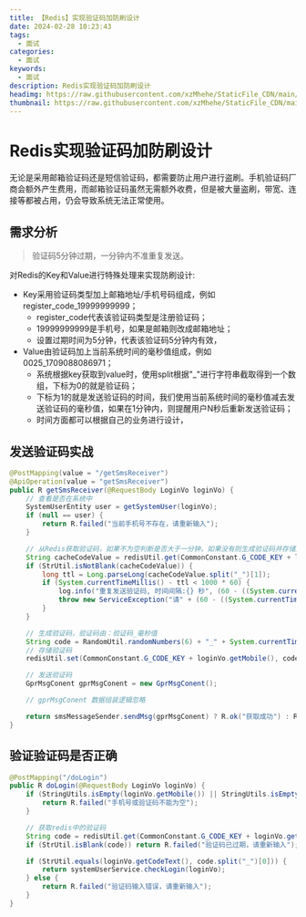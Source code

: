 ```yaml
---
title: 【Redis】实现验证码加防刷设计
date: 2024-02-28 10:23:43
tags:
  - 面试
categories:
  - 面试
keywords:
  - 面试
description: Redis实现验证码加防刷设计
headimg: https://raw.githubusercontent.com/xzMhehe/StaticFile_CDN/main/static/img/mo/20240228103122.png
thumbnail: https://raw.githubusercontent.com/xzMhehe/StaticFile_CDN/main/static/img/mo/20240228103122.png
---
```


# Redis实现验证码加防刷设计
无论是采用邮箱验证码还是短信验证码，都需要防止用户进行盗刷。手机验证码厂商会额外产生费用，而邮箱验证码虽然无需额外收费，但是被大量盗刷，带宽、连接等都被占用，仍会导致系统无法正常使用。

## 需求分析
>验证码5分钟过期，一分钟内不准重复发送。

对Redis的Key和Value进行特殊处理来实现防刷设计:
- Key采用验证码类型加上邮箱地址/手机号码组成，例如register_code_19999999999；
    - register_code代表该验证码类型是注册验证码；
    - 19999999999是手机号，如果是邮箱则改成邮箱地址；
    - 设置过期时间为5分钟，代表该验证码5分钟内有效，
- Value由验证码加上当前系统时间的毫秒值组成，例如0025_1709088086971；
    - 系统根据key获取到value时，使用split根据"_"进行字符串截取得到一个数组，下标为0的就是验证码；
    - 下标为1的就是发送验证码的时间，我们使用当前系统时间的毫秒值减去发送验证码的毫秒值，如果在1分钟内，则提醒用户N秒后重新发送验证码；
    - 时间方面都可以根据自己的业务进行设计，

## 发送验证码实战

```java
@PostMapping(value = "/getSmsReceiver")
@ApiOperation(value = "getSmsReceiver")
public R getSmsReceiver(@RequestBody LoginVo loginVo) {
    // 查看是否在系统中
    SystemUserEntity user = getSystemUser(loginVo);
    if (null == user) {
        return R.failed("当前手机号不存在，请重新输入");
    }

    // 从Redis获取验证码，如果不为空判断是否大于一分钟，如果没有则生成验证码并存储到Redis
    String cacheCodeValue = redisUtil.get(CommonConstant.G_CODE_KEY + loginVo.getMobile());
    if (StrUtil.isNotBlank(cacheCodeValue)) {
        long ttl = Long.parseLong(cacheCodeValue.split("_")[1]);
        if (System.currentTimeMillis() - ttl < 1000 * 60) {
            log.info("重复发送验证码, 时间间隔:{} 秒", (60 - ((System.currentTimeMillis() - ttl) / 1000)));
            throw new ServiceException("请" + (60 - ((System.currentTimeMillis() - ttl) / 1000)) + "s后发送验证码");
        }
    }

    // 生成验证码，验证码由：验证码_毫秒值
    String code = RandomUtil.randomNumbers(6) + "_" + System.currentTimeMillis();
    // 存储验证码
    redisUtil.set(CommonConstant.G_CODE_KEY + loginVo.getMobile(), code + "_" + System.currentTimeMillis(), G_CODE_KEY_TIME);

    // 发送验证码
    GprMsgConent gprMsgConent = new GprMsgConent();

    // gprMsgConent 数据组装逻辑忽略

    return smsMessageSender.sendMsg(gprMsgConent) ? R.ok("获取成功") : R.failed("获取失败");
}
```

## 验证验证码是否正确
```java
@PostMapping("/doLogin")
public R doLogin(@RequestBody LoginVo loginVo) {
    if (StringUtils.isEmpty(loginVo.getMobile()) || StringUtils.isEmpty(loginVo.getCodeText())) {
        return R.failed("手机号或验证码不能为空");
    }

    // 获取redis中的验证码
    String code = redisUtil.get(CommonConstant.G_CODE_KEY + loginVo.getMobile());
    if (StrUtil.isBlank(code)) return R.failed("验证码已过期，请重新输入");

    if (StrUtil.equals(loginVo.getCodeText(), code.split("_")[0])) {
        return systemUserService.checkLogin(loginVo);
    } else {
        return R.failed("验证码输入错误，请重新输入");
    }
}
```